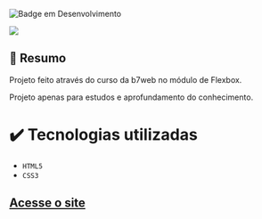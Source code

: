 ![Badge em Desenvolvimento](http://img.shields.io/static/v1?label=STATUS&message=CONCLUIDO&color=GREEN&style=for-the-badge) 

<img src="./assets/images/Medcenter.gif"/>

## 📄 Resumo
Projeto feito através do curso da b7web no módulo de Flexbox.

Projeto apenas para estudos e aprofundamento do conhecimento.

# ✔️ Tecnologias utilizadas

- ``HTML5``
- ``CSS3``

## <a href="https://rafaelftourinho.github.io/Medcenter/">Acesse o site</a>


